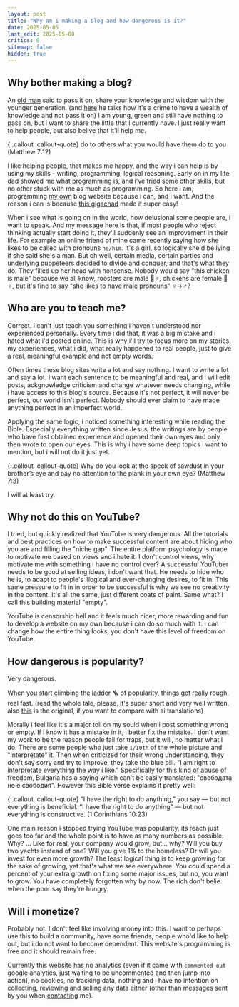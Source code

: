 ```yaml
---
layout: post
title: "Why am i making a blog and how dangerous is it?"
date: 2025-05-05
last_edit: 2025-05-08
critics: 0
sitemap: false
hidden: true
---
```


## Why bother making a blog?

An [old man](https://www.youtube.com/@DryCreekWranglerSchool) said to pass it on, share your knowledge and wisdom with the younger generation. (and [here](https://youtu.be/IbqUTHHRMn4&t=1064) he talks how it's a crime to have a wealth of knowledge and not pass it on) I am young, green and still have nothing to pass on, but i want to share the little that i currently have. I just really want to help people, but also belive that it'll help me.

{:.callout .callout-quote}
do to others what you would have them do to you (Matthew 7:12)

I like helping people, that makes me happy, and the way i can help is by using my skills - writing, programming, logical reasoning. Early on in my life dad showed me what programming is, and i've tried some other skills, but no other stuck with me as much as programming. So here i am, programming [my own](https://github.com/tomsterbg/tomsterbg.github.io) blog website because i can, and i want. And the reason i can is because [this gigachad](https://brainfucksec.github.io/) made it super easy!

When i see what is going on in the world, how delusional some people are, i want to speak. And my message here is that, if most people who reject thinking actually start doing it, they'll suddenly see an improvement in their life. For example an online friend of mine came recently saying how she likes to be called with pronouns `he/him`. It's a girl, so logically she'd be lying if she said she's a man. But oh well, certain media, certain parties and underlying puppeteers decided to divide and conquer, and that's what they do. They filled up her head with nonsense. Nobody would say "this chicken is male" because we all know, roosters are male 🐓♂️, chickens are female 🐔♀️, but it's fine to say "she likes to have male pronouns" ♀️->♂️?

## Who are you to teach me?

Correct. I can't just teach you something i haven't understood nor experienced personally. Every time i did that, it was a big mistake and i hated what i'd posted online. This is why i'll try to focus more on my stories, my experiences, what i did, what really happened to real people, just to give a real, meaningful example and not empty words.

Often times these blog sites write a lot and say nothing. I want to write a lot and say a lot. I want each sentence to be meaningful and real, and i will edit posts, ackgnowledge criticism and change whatever needs changing, while i have access to this blog's source. Because it's not perfect, it will never be perfect, our world isn't perfect. Nobody should ever claim to have made anything perfect in an imperfect world.

Applying the same logic, i noticed something interesting while reading the Bible. Especially everything written since Jesus, the writings are by people who have first obtained experience and opened their own eyes and only then wrote to open our eyes. This is why i have some deep topics i want to mention, but i will not do it just yet.

{:.callout .callout-quote}
Why do you look at the speck of sawdust in your brother’s eye and pay no attention to the plank in your own eye? (Matthew 7:3)

I will at least try.

## Why not do this on YouTube?

I tried, but quickly realized that YouTube is very dangerous. All the tutorials and best practices on how to make successful content are about hiding who you are and filling the "niche gap". The entire platform psychology is made to motivate me based on views and i hate it. I don't control views, why motivate me with something i have no control over? A successful YouTuber needs to be good at selling ideas, i don't want that. He needs to hide who he is, to adapt to people's illogical and ever-changing desires, to fit in. This same pressure to fit in in order to be successful is why we see no creativity in the content. It's all the same, just different coats of paint. Same what? I call this building material "empty".

YouTube is censorship hell and it feels much nicer, more rewarding and fun to develop a website on my own because i can do so much with it. I can change how the entire thing looks, you don't have this level of freedom on YouTube.

## How dangerous is popularity?

Very dangerous.

When you start climbing the [ladder](https://www.reddit.com/r/satire/comments/1khe87/tale_of_the_stairway_translation_of_a_bulgarian/) 🪜 of popularity, things get really rough, real fast. (read the whole tale, please, it's super short and very well written, also [this](https://chitanka.info/text/4253-prikazka-za-stylbata) is the original, if you want to compare with ai translations)

Morally i feel like it's a major toll on my sould when i post something wrong or empty. If i know it has a mistake in it, i better fix the mistake. I don't want my work to be the reason people fall for traps, but it will, no matter what i do. There are some people who just take `1/10th` of the whole picture and "interpretate" it. Then when criticized for their wrong understanding, they don't say sorry and try to improve, they take the blue pill. "I am right to interpretate everything the way i like." Specifically for this kind of abuse of freedom, Bulgaria has a saying which can't be easily translated: "свободата не е свободия". However this Bible verse explains it pretty well:

{:.callout .callout-quote}
“I have the right to do anything,” you say — but not everything is beneficial. “I have the right to do anything" — but not everything is constructive. (1 Corinthians 10:23)

One main reason i stopped trying YouTube was popularity, its reach just goes too far and the whole point is to have as many numbers as possible. Why? ... Like for real, your company would grow, but... why? Will you buy two yachts instead of one? Will you give 1% to the homeless? Or will you invest for even more growth? The least logical thing is to keep growing for the sake of growing, yet that's what we see everywhere. You could spend a percent of your extra growth on fixing some major issues, but no, you want to grow. You have completely forgotten why by now. The rich don't belie when the poor say they're hungry.

## Will i monetize?

Probably not. I don't feel like involving money into this. I want to perhaps use this to build a community, have some friends, people who'd like to help out, but i do not want to become dependent. This website's programming is free and it should remain free.

Currently this website has no analytics (even if it came with `commented out` google analytics, just waiting to be uncommented and then jump into action), no cookies, no tracking data, nothing and i have no intention on collecting, reviewing and selling any data either (other than messages sent by you when [contacting](https://tomsterbg.github.io/contacts) me).
